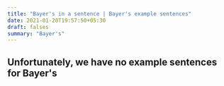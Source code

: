 ```yaml
---
title: "Bayer's in a sentence | Bayer's example sentences"
date: 2021-01-20T19:57:50+05:30
draft: falses
summary: "Bayer's"
---
```

## Unfortunately, we have no example sentences for Bayer's                 
